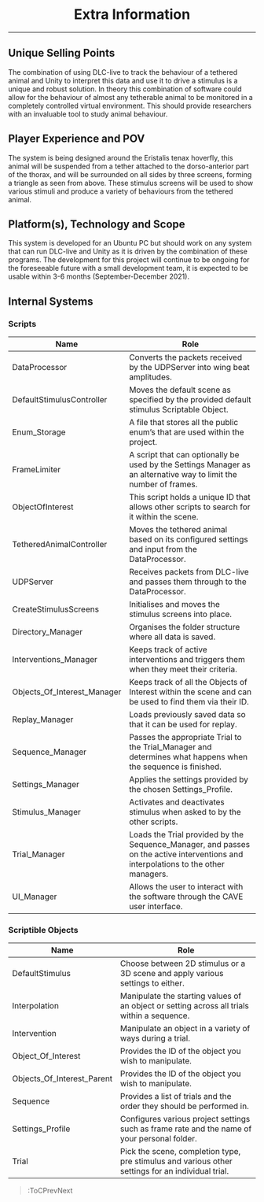 <style>
img[src*="#centered"] {
    margin:auto;
    display:block;
 }
 img[src*="#invertedcenter"] {
    margin:auto;
    display:block;
    background: white;
    width: 55%;
    height: auto;
 }
 img[src*="#small"] {
    width: 250px;
    height: auto;
 }
 div.centertext{
    text-align:center;
 }
  div
 {
   text-align: justify;
   text-justify: inter-word;
 }
 abbr{
    border: none;
    text-decoration: none;
    color: lightblue;
}
h1{
   text-align:center;
}
</style>

# Extra Information
<hr>

## Unique Selling Points

The combination of using DLC-live to track the behaviour of a tethered animal and Unity to interpret this data and use it to drive a stimulus is a unique and robust solution. In theory this combination of software could allow for the behaviour of almost any tetherable animal to be monitored in a completely controlled virtual environment. This should provide researchers with an invaluable tool to study animal behaviour.

## Player Experience and POV

The system is being designed around the Eristalis tenax hoverfly, this animal will be suspended from a tether attached to the dorso-anterior part of the thorax, and will be surrounded on all sides by three screens, forming a triangle as seen from above. These stimulus screens will be used to show various stimuli and produce a variety of behaviours from the tethered animal.

## Platform(s), Technology and Scope

This system is developed for an Ubuntu PC but should work on any system that can run DLC-live and Unity as it is driven by the combination of these programs. The development for this project will continue to be ongoing for the foreseeable future with a small development team, it is expected to be usable within 3-6 months (September-December 2021). 

## Internal Systems

### Scripts

| Name | Role |
| --- | ----------- |
| DataProcessor | Converts the packets received by the UDPServer into wing beat amplitudes. |
| DefaultStimulusController | Moves the default scene as specified by the provided default stimulus Scriptable Object. |
| Enum_Storage | A file that stores all the public enum’s that are used within the project. |
| FrameLimiter | A script that can optionally be used by the Settings Manager as an alternative way to limit the number of frames. |
| ObjectOfInterest | This script holds a unique ID that allows other scripts to search for it within the scene. |
| TetheredAnimalController | Moves the tethered animal based on its configured settings and input from the DataProcessor. |
| UDPServer | Receives packets from DLC-live and passes them through to the DataProcessor. |
| CreateStimulusScreens | Initialises and moves the stimulus screens into place. |
| Directory_Manager | Organises the folder structure where all data is saved. |
| Interventions_Manager | Keeps track of active interventions and triggers them when they meet their criteria. |
| Objects_Of_Interest_Manager | Keeps track of all the Objects of Interest within the scene and can be used to find them via their ID. |
| Replay_Manager | Loads previously saved data so that it can be used for replay. |
| Sequence_Manager | Passes the appropriate Trial to the Trial_Manager and determines what happens when the sequence is finished. |
| Settings_Manager | Applies the settings provided by the chosen Settings_Profile. |
| Stimulus_Manager | Activates and deactivates stimulus when asked to by the other scripts. |
| Trial_Manager | Loads the Trial provided by the Sequence_Manager, and passes on the active interventions and interpolations to the other managers. |
| UI_Manager | Allows the user to interact with the software through the CAVE user interface. |

### Scriptible Objects

| Name | Role |
| --- | ----------- |
| DefaultStimulus | Choose between 2D stimulus or a 3D scene and apply various settings to either. |
| Interpolation | Manipulate the starting values of an object or setting across all trials within a sequence. |
| Intervention | Manipulate an object in a variety of ways during a trial. |
| Object_Of_Interest | Provides the ID of the object you wish to manipulate. |
| Objects_Of_Interest_Parent | Provides the ID of the object you wish to manipulate. |
| Sequence | Provides a list of trials and the order they should be performed in. |
| Settings_Profile | Configures various project settings such as frame rate and the name of your personal folder. |
| Trial | Pick the scene, completion type, pre stimulus and various other settings for an individual trial. |

> :ToCPrevNext